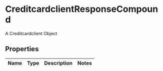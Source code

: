 

# CreditcardclientResponseCompound

A Creditcardclient Object

## Properties

| Name | Type | Description | Notes |
|------------ | ------------- | ------------- | -------------|



